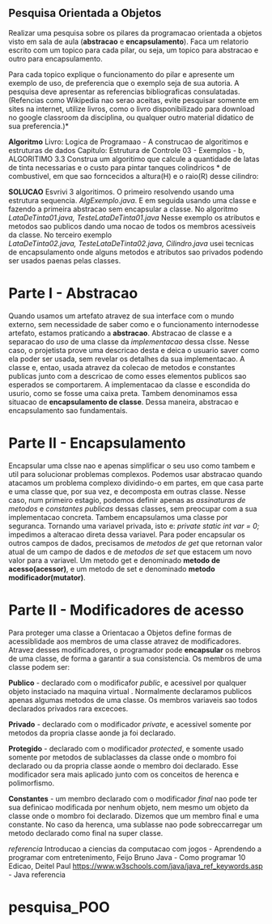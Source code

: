 ## Pesquisa Orientada a Objetos
Realizar uma pesquisa sobre os pilares da programacao orientada a objetos visto em sala de 
aula (**abstracao** e **encapsulamento**). Faca um relatorio escrito com um topico para cada pilar,
ou seja, um topico para abstracao e outro para encapsulamento. 

Para cada topico explique o funcionamento do pilar e apresente um exemplo de uso, de preferencia
que o exemplo seja de sua autoria. A pesquisa deve apresentar as referencias bibliograficas
consulatadas. (Refencias como Wikipedia nao serao aceitas, evite pesquisar somente em sites na 
internet, utilize livros, como o livro disponibilizado para download no google classroom da 
disciplina, ou qualquer outro material didatico de sua preferencia.)*

**Algoritmo**
Livro: Logica de Programaao - A construcao de algoritimos e estruturas de dados 
Capitulo: Estrutura de Controle 03 - Exemplos - b, ALGORITIMO 3.3 
Construa um algoritimo que calcule a quantidade de latas de tinta necessarias e o 
custo para pintar tanques colindricos  * de combustivel, em que sao forncecidos a 
altura(H) e o raio(R) desse cilindro:

**SOLUCAO**
Esvrivi 3 algoritimos. O primeiro resolvendo usando uma estrutura sequencia. _AlgExemplo.java_. 
E em seguida usando uma classe e fazendo a primeira abstracao sem encapsular a classe. No algoritmo
_LataDeTinta01.java, TesteLataDeTinta01.java_ Nesse exemplo os atributos e metodos sao publicos
dando uma nocao de todos os membros acessiveis da classe. No terceiro exemplo  
_LataDeTinta02.java, TesteLataDeTinta02.java, Cilindro.java_ usei tecnicas de encapsulamento
onde alguns metodos e atributos sao privados podendo ser usados paenas pelas classes. 


# Parte I - Abstracao
Quando usamos um artefato atravez de sua interface com o mundo externo, sem necessidade de saber
como e o funcionamento internodesse artefato, estamos praticando a **abstracao**. Abstracao de 
classe e a separacao do _uso_ de uma classe da _implementacao_ dessa clsse. Nesse caso, o 
projetista prove uma descricao desta e deica o usuario saver como ela poder ser usada, sem 
revelar os detalhes da sua implementacao. A  classe e, entao, usada atravez da colecao de metodos
e constantes publicas junto com a descricao de como esses elementos publicos sao esperados se 
comportarem. A implementacao da classe e escondida do usurio, como se fosse uma caixa preta. 
Tambem denominamos essa situacao de **encapsulamento de classe**. Dessa maneira, abstracao e 
encapsulamento sao fundamentais.  

# Parte II - Encapsulamento
Encapsular uma clsse nao e apenas simplificar o seu uso como tambem e util para solucionar
problemas complexos. Podemos usar abstracao quando atacamos um problema complexo dividindo-o
em partes, em que casa parte e uma classe que, por sua vez, e decomposta em outras classe. 
Nesse caso, num primeiro estagio, podemos definir apenas as _assinaturas de metodos_ e 
_constantes publicas_ dessas classes, sem preocupar com a sua implementacao concreta.
Tambem encapsulamos uma classe por seguranca. Tornando uma variavel privada, isto e:
*private static int var = 0;* impedimos a alteracao direta dessa variavel. 
Para poder encapsular os outros campos de dados, precisamos de _metodos de get_ que retornan
valor atual de um campo de dados e de _metodos de set_ que estacem um novo valor para a variavel.
Um metodo get e denominado **metodo de acesso(acessor)**, e um metodo de set e denominado
**metodo modificador(mutator)**.

# Parte II - Modificadores de acesso
Para proteger uma classe a Orientacao a Objetos define formas de acessiblidade aos membros
de uma classe atravez de modificadores. Atravez desses modificadores, o programador pode **encapsular**
os mebros de uma classe, de forma a garantir a sua consistencia. Os membros de uma classe podem ser:

**Publico** - declarado com o modificafor _public_, e acessivel por qualquer objeto instaciado na 
maquina virtual . Normalmente declaramos publicos apenas algumas metodos de uma classe. Os 
membros variaveis sao todos declarados privados rara excecoes. 

**Privado** - declarado com o modificador _private_, e acessivel somente por metodos da propria classe
aonde ja foi declarado.

**Protegido** - declarado com o modificador _protected_, e somente usado somente por metodos de 
sublaclasses da classe onde o mombro foi declarado ou da propria classe aonde o membro doi declarado. 
Esse modificador sera mais aplicado junto com os conceitos de herenca e polimorfismo. 

**Constantes** - um membro declarado com o modificador _final_ nao pode ter sua definicao modificada
por nenhum objeto, nem mesmo um objeto da classe onde o mombro foi declarado. Dizemos que um membro
final e uma constante. No caso da herenca, uma sublasse nao pode sobreccarregar um metodo declarado 
como final na super classe. 


*referencia* 
Introducao a ciencias da computacao com jogos - Aprendendo a programar com entretenimento, Feijo Bruno
Java - Como programar 10 Edicao, Deitel Paul
https://www.w3schools.com/java/java_ref_keywords.asp - Java referencia



# pesquisa_POO
